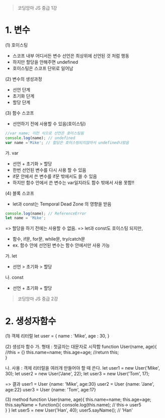 > 코딩앙마 JS 중급 1강

# 1. 변수
(1) 호이스팅
- 스코프 내부 어디서든 변수 선언은 최상위에 선언된 것 처럼 행동
- 하지만 할당을 안해주면 undefined
- 호이스팅은 스코프 단위로 일어남

(2) 변수의 생성과정
- 선언 단계
- 초기화 단계
- 할당 단계

(3) 함수 스코프
- 선언하기 전에 사용할 수 있음(호이스팅)
```js
//var name; 이런 식으로 선언은 호이스팅됨
console.log(name); // undefined
var name ='Mike'; // 할당은 호이스팅되지않아서 undefined나왔음
```

가. var
- 선언 + 초기화 > 할당
- 한번 선언된 변수를 다시 사용 할 수 있음
- if문 안에서 쓴 변수를 if문 밖에서도 쓸 수 있음
- 하지만 함수 안에서 쓴 변수는 var일지라도 함수 밖에서 사용 못함!!

(4) 블록 스코프
- let과 const는 Temporal Dead Zone 의 영향을 받음
```js
console.log(name); // ReferenceError
let name = 'Mike';
```
=> 할당을 하기 전에는 사용할 수 없음.
=> let과 const도 호이스팅 되지만, 

- 함수, if문, for문, while문, try/catch문
- ex. 함수 안에 선언된 변수는 함수 안에서만 사용 가능

가. let 
- 선언 > 초기화 > 할당

나. const
- 선언 + 초기화 + 할당

> 코딩앙마 JS 중급 2강
# 2. 생성자함수

(1) 객체 리터럴
let user = {
  name : 'Mike',
  age : 30,
}

(2) 생성자 함수
가. 형태 : 첫글자는 대문자로 시작함
function User(name, age){
//this = {}
  this.name=name;
  this.age=age;
//return this;  
}

나. 사용 : 객체 리터럴을 여러개 만들어야 할 때 쓴다.
let user1 = new User('Mike', 30);
let user2 = new User('Jane', 22);
let user3 = new User('Tom', 17);

=> 결과
user1 = User {name: 'Mike', age:30}
user2 = User {name: 'Jane', age:22}
user3 = User {name: 'Tom', age:17}

(3) method
function User(name, age){
  this.name=name;
  this.age=age;
  this.sayName = function(){
    console.log(this.name); 
    // this-> user5  
  }
}
let user5 = new User('Han', 40);
user5.sayName(); // 'Han'
